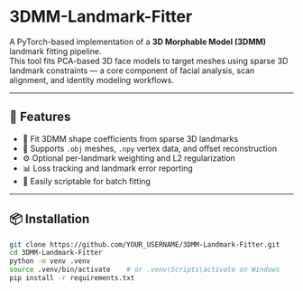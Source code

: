 # 3DMM-Landmark-Fitter

A PyTorch-based implementation of a **3D Morphable Model (3DMM)** landmark fitting pipeline.  
This tool fits PCA-based 3D face models to target meshes using sparse 3D landmark constraints — a core component of facial analysis, scan alignment, and identity modeling workflows.

---

## 🚀 Features

- 📐 Fit 3DMM shape coefficients from sparse 3D landmarks  
- 🔧 Supports `.obj` meshes, `.npy` vertex data, and offset reconstruction  
- ⚙️ Optional per-landmark weighting and L2 regularization  
- 📊 Loss tracking and landmark error reporting  
- 🧪 Easily scriptable for batch fitting

---

## 📦 Installation

```bash
git clone https://github.com/YOUR_USERNAME/3DMM-Landmark-Fitter.git
cd 3DMM-Landmark-Fitter
python -m venv .venv
source .venv/bin/activate    # or .venv\Scripts\activate on Windows
pip install -r requirements.txt
